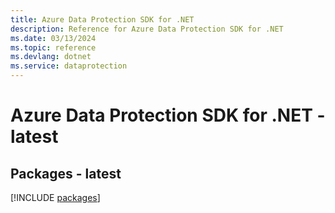 ```yaml
---
title: Azure Data Protection SDK for .NET
description: Reference for Azure Data Protection SDK for .NET
ms.date: 03/13/2024
ms.topic: reference
ms.devlang: dotnet
ms.service: dataprotection
---
```

# Azure Data Protection SDK for .NET - latest
## Packages - latest
[!INCLUDE [packages](data-protection-index.md)]
